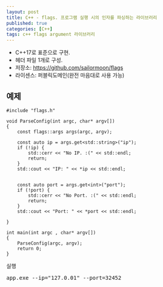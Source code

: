 ```yaml
---
layout: post
title: C++ - flags. 프로그램 실행 시의 인자를 파싱하는 라이브러리
published: true
categories: [C++]
tags: c++ flags argument 라이브러리
---
```

- C++17로 표준으로 구현.
- 헤더 파일 1개로 구성.
- 저장소: https://github.com/sailormoon/flags
- 라이센스: 퍼블릭도메인(완전 마음대로 사용 가능)
  
  
  
## 예제
  
```
#include "flags.h"
 
void ParseConfig(int argc, char* argv[])
{
    const flags::args args(argc, argv);
 
    const auto ip = args.get<std::string>("ip");
    if (!ip) {
        std::cerr << "No IP. :(" << std::endl;
        return;
    }
    std::cout << "IP: " << *ip << std::endl;
 
 
    const auto port = args.get<int>("port");
    if (!port) {
        std::cerr << "No Port. :(" << std::endl;
        return;
    }
    std::cout << "Port: " << *port << std::endl;
 
}
 
int main(int argc , char* argv[])
{  
    ParseConfig(argc, argv);
    return 0;
}
```
  
실행  
<pre>
app.exe --ip="127.0.01" --port=32452
</pre>
  